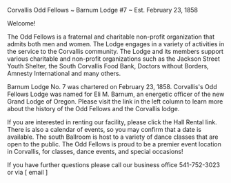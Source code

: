 Corvallis Odd Fellows ~ Barnum Lodge #7 ~ Est. February 23, 1858

Welcome!

The Odd Fellows is a fraternal and charitable non-profit organization that admits both men and women. The Lodge engages in a variety of activities in the service to the Corvallis community. The Lodge and its members support various charitable and non-profit organizations such as the Jackson Street Youth Shelter, the South Corvallis Food Bank, Doctors without Borders, Amnesty International and many others.

Barnum Lodge No. 7 was chartered on February 23, 1858. Corvallis's Odd Fellows Lodge was named for Eli M. Barnum, an energetic officer of the new Grand Lodge of Oregon. Please visit the link in the left column to learn more about the history of the Odd Fellows and the Corvallis lodge.

If you are interested in renting our facility, please click the Hall Rental link. There is also a calendar of events, so you may confirm that a date is available. The south Ballroom is host to a variety of dance classes that are open to the public. The Odd Fellows is proud to be a premier event location in Corvallis, for classes, dance events, and special occasions!

If you have further questions please call our business office 541-752-3023 or via [ email ]
